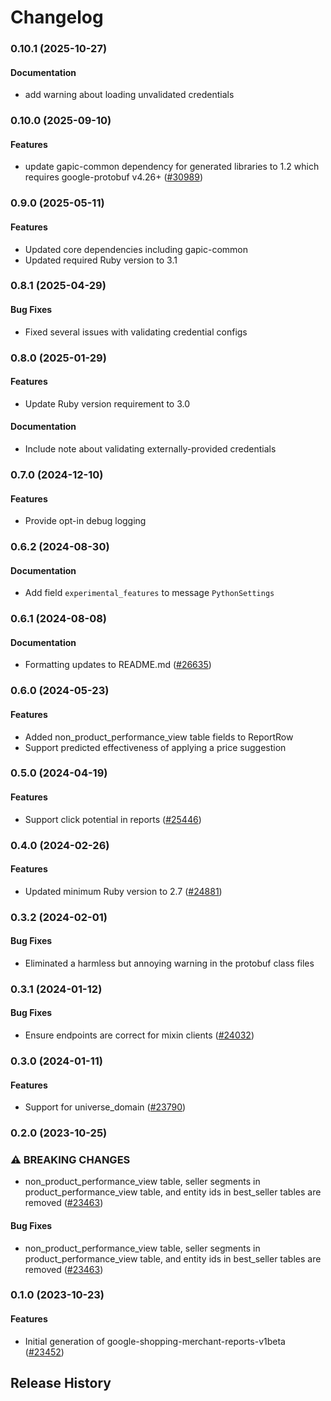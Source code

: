 # Changelog

### 0.10.1 (2025-10-27)

#### Documentation

* add warning about loading unvalidated credentials 

### 0.10.0 (2025-09-10)

#### Features

* update gapic-common dependency for generated libraries to 1.2 which requires google-protobuf v4.26+ ([#30989](https://github.com/googleapis/google-cloud-ruby/issues/30989)) 

### 0.9.0 (2025-05-11)

#### Features

* Updated core dependencies including gapic-common 
* Updated required Ruby version to 3.1 

### 0.8.1 (2025-04-29)

#### Bug Fixes

* Fixed several issues with validating credential configs 

### 0.8.0 (2025-01-29)

#### Features

* Update Ruby version requirement to 3.0 
#### Documentation

* Include note about validating externally-provided credentials 

### 0.7.0 (2024-12-10)

#### Features

* Provide opt-in debug logging 

### 0.6.2 (2024-08-30)

#### Documentation

* Add field `experimental_features` to message `PythonSettings` 

### 0.6.1 (2024-08-08)

#### Documentation

* Formatting updates to README.md ([#26635](https://github.com/googleapis/google-cloud-ruby/issues/26635)) 

### 0.6.0 (2024-05-23)

#### Features

* Added non_product_performance_view table fields to ReportRow 
* Support predicted effectiveness of applying a price suggestion 

### 0.5.0 (2024-04-19)

#### Features

* Support click potential in reports ([#25446](https://github.com/googleapis/google-cloud-ruby/issues/25446)) 

### 0.4.0 (2024-02-26)

#### Features

* Updated minimum Ruby version to 2.7 ([#24881](https://github.com/googleapis/google-cloud-ruby/issues/24881)) 

### 0.3.2 (2024-02-01)

#### Bug Fixes

* Eliminated a harmless but annoying warning in the protobuf class files 

### 0.3.1 (2024-01-12)

#### Bug Fixes

* Ensure endpoints are correct for mixin clients ([#24032](https://github.com/googleapis/google-cloud-ruby/issues/24032)) 

### 0.3.0 (2024-01-11)

#### Features

* Support for universe_domain ([#23790](https://github.com/googleapis/google-cloud-ruby/issues/23790)) 

### 0.2.0 (2023-10-25)

### ⚠ BREAKING CHANGES

* non_product_performance_view table, seller segments in product_performance_view table, and entity ids in best_seller tables are removed ([#23463](https://github.com/googleapis/google-cloud-ruby/issues/23463))

#### Bug Fixes

* non_product_performance_view table, seller segments in product_performance_view table, and entity ids in best_seller tables are removed ([#23463](https://github.com/googleapis/google-cloud-ruby/issues/23463)) 

### 0.1.0 (2023-10-23)

#### Features

* Initial generation of google-shopping-merchant-reports-v1beta ([#23452](https://github.com/googleapis/google-cloud-ruby/issues/23452)) 

## Release History
